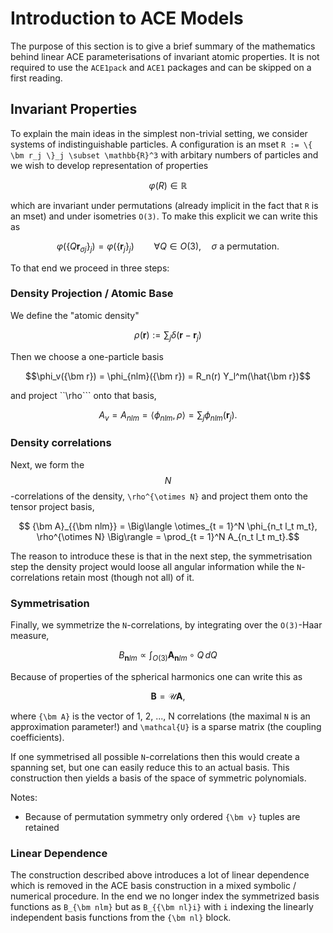 
# Introduction to ACE Models

The purpose of this section is to give a brief summary of the mathematics behind linear ACE parameterisations of invariant atomic properties. It is not required to use the `ACE1pack` and `ACE1` packages and can be skipped on a first reading.

## Invariant Properties

To explain the main ideas in the simplest non-trivial setting, we consider systems of indistinguishable particles. A configuration is an mset ``R := \{ \bm r_j \}_j \subset \mathbb{R}^3`` with arbitary numbers of particles and we wish to develop representation of properties 
```math 
   \varphi\big(R) \in \mathbb{R}
```
which are invariant under permutations (already implicit in the fact that ``R`` is an mset) and under isometries ``O(3)``. To make this explicit we can write this as
```math 
\varphi\big( \{ Q \bm r_{\sigma j} \}_j \big)
=
\varphi\big( \{ \bm r_{j} \}_j \big) \qquad \forall Q \in O(3), 
\quad \sigma \text{ a permutation}.
```
To that end we proceed in three steps: 

### Density Projection / Atomic Base 

We define the "atomic density"
```math 
\rho({\bm r}) := \sum_j \delta({\bm r} - {\bm r}_j)
```
Then we choose a one-particle basis 
```math 
\phi_v({\bm r}) = \phi_{nlm}({\bm r}) = R_n(r) Y_l^m(\hat{\bm r})
```
and project ``\rho``` onto that basis, 
```math 
A_{v} = A_{nlm} = \langle \phi_{nlm}, \rho \rangle = 
   \sum_j \phi_{nlm}({\bm r}_j).
```

### Density correlations 

Next, we form the $$N$$-correlations of the density, ``\rho^{\otimes N}`` and project them onto the tensor project basis, 
```math 
   {\bm A}_{{\bm nlm}} 
   = \Big\langle \otimes_{t = 1}^N \phi_{n_t l_t m_t}, \rho^{\otimes N} \Big\rangle 
   = \prod_{t = 1}^N A_{n_t l_t m_t}.
```
The reason to introduce these is that in the next step, the symmetrisation step the density project would loose all angular information while the ``N``-correlations retain most (though not all) of it. 

### Symmetrisation 

Finally, we symmetrize the ``N``-correlations, by integrating over the ``O(3)``-Haar measure, 
```math 
  B_{\bm nlm} \propto 
  \int_{O(3)} {\bm A}_{\bm nlm} \circ Q \, dQ 
```
Because of properties of the spherical harmonics one can write this as 
```math 
  {\bm B} = \mathcal{U} {\bm A},
```
where ``{\bm A}`` is the vector of 1, 2, ..., N correlations (the maximal ``N`` is an approximation parameter!) and ``\mathcal{U}`` is a sparse matrix (the coupling coefficients).

If one symmetrised all possible ``N``-correlations then this would create a spanning set, but one can easily reduce this to an actual basis. This construction then yields a basis of the space of symmetric polynomials. 

Notes: 
* Because of permutation symmetry only ordered ``{\bm v}`` tuples are retained

### Linear Dependence

The construction described above introduces a lot of linear dependence which is removed in the ACE basis construction in a mixed symbolic / numerical procedure. In the end we no longer index the symmetrized basis functions as ``B_{\bm nlm}`` but as ``B_{{\bm nl}i}`` with ``i`` indexing the linearly independent basis functions from the ``{\bm nl}`` block. 
